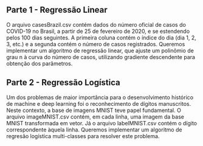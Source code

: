 ## Parte 1 - Regressão Linear

O arquivo casesBrazil.csv contém dados do número oficial de casos do COVID-19 no Brasil, a partir de 25 de fevereiro de 2020, e se estendendo pelos 100
dias seguintes. A primeira coluna contém o índice do dia (dia 1, 2, 3, etc.) e a segunda contém o número de casos registrados.
Queremos implementar um algoritmo de regressão linear, que ajuste um polinômio de grau n à curva do número de casos, utilizando gradiente descendente para obtenção dos parâmetros.


## Parte 2 - Regressão Logística

Um dos problemas de maior importância para o desenvolvimento histórico de machine e deep learning foi o reconhecimento de dígitos manuscritos. Neste contexto, a base de imagens MNIST teve papel fundamental. O arquivo imageMNIST.csv contém, em cada linha, uma imagem da base MNIST transformada em vetor. Já o arquivo labelMNIST.csv contém o dígito correspondente àquela linha.
Queremos implementar um algoritmo de regresão logística multi-classes para resolver este problema.
